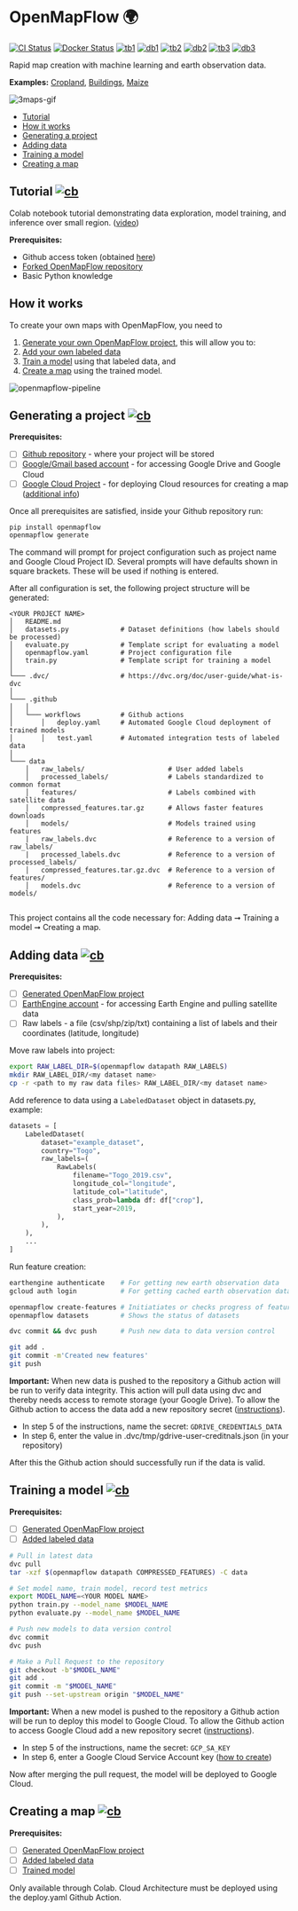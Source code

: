 [ta1]: https://github.com/nasaharvest/openmapflow/actions/workflows/crop-mask-example-test.yaml
[tb1]: https://github.com/nasaharvest/openmapflow/actions/workflows/crop-mask-example-test.yaml/badge.svg
[da1]: https://github.com/nasaharvest/openmapflow/actions/workflows/crop-mask-example-deploy.yaml
[db1]: https://github.com/nasaharvest/openmapflow/actions/workflows/crop-mask-example-deploy.yaml/badge.svg

[ta2]: https://github.com/nasaharvest/openmapflow/actions/workflows/buildings-example-test.yaml
[tb2]: https://github.com/nasaharvest/openmapflow/actions/workflows/buildings-example-test.yaml/badge.svg
[da2]: https://github.com/nasaharvest/openmapflow/actions/workflows/buildings-example-deploy.yaml
[db2]: https://github.com/nasaharvest/openmapflow/actions/workflows/buildings-example-deploy.yaml/badge.svg

[ta3]: https://github.com/nasaharvest/openmapflow/actions/workflows/maize-example-test.yaml
[tb3]: https://github.com/nasaharvest/openmapflow/actions/workflows/maize-example-test.yaml/badge.svg
[da3]: https://github.com/nasaharvest/openmapflow/actions/workflows/maize-example-deploy.yaml
[db3]: https://github.com/nasaharvest/openmapflow/actions/workflows/maize-example-deploy.yaml/badge.svg

# OpenMapFlow 🌍
[![CI Status](https://github.com/nasaharvest/openmapflow/actions/workflows/ci.yaml/badge.svg)](https://github.com/nasaharvest/openmapflow/actions/workflows/ci.yaml)
[![Docker Status](https://github.com/nasaharvest/openmapflow/actions/workflows/docker.yaml/badge.svg)](https://github.com/nasaharvest/openmapflow/actions/workflows/docker.yaml)
[![tb1]][ta1] [![db1]][da1]
[![tb2]][ta2] [![db2]][da2]
[![tb3]][ta3] [![db3]][da3]


Rapid map creation with machine learning and earth observation data.

[cb]: https://colab.research.google.com/assets/colab-badge.svg

**Examples:** [Cropland](https://github.com/nasaharvest/openmapflow/tree/main/crop-mask-example), [Buildings](https://github.com/nasaharvest/openmapflow/tree/main/buildings-example), [Maize](https://github.com/nasaharvest/openmapflow/tree/main/maize-example)

![3maps-gif](assets/3maps.gif)

* [Tutorial](#tutorial-)
* [How it works](#how-it-works)
* [Generating a project](#generating-a-project-)
* [Adding data](#adding-data-)
* [Training a model](#training-a-model-)
* [Creating a map](#creating-a-map-)

## Tutorial [![cb]](https://colab.research.google.com/github/nasaharvest/openmapflow/blob/main/openmapflow/notebooks/tutorial.ipynb)
Colab notebook tutorial demonstrating data exploration, model training, and inference over small region. ([video](https://youtu.be/UHEUB4RSAi4))

**Prerequisites:**
- Github access token (obtained [here](https://docs.github.com/en/authentication/keeping-your-account-and-data-secure/creating-a-personal-access-token))
- [Forked OpenMapFlow repository](https://github.com/nasaharvest/openmapflow/fork)
- Basic Python knowledge 

## How it works 

To create your own maps with OpenMapFlow, you need to 
1. [Generate your own OpenMapFlow project](#generating-a-project-), this will allow you to:
1. [Add your own labeled data](#adding-data-)
2. [Train a model](#training-a-model-) using that labeled data, and 
3. [Create a map](#creating-a-map-) using the trained model.

![openmapflow-pipeline](assets/pipeline.png)

## Generating a project [![cb]](https://colab.research.google.com/github/nasaharvest/openmapflow/blob/main/openmapflow/notebooks/generate_project.ipynb)

**Prerequisites:**
- [ ] [Github repository](https://docs.github.com/en/get-started/quickstart/create-a-repo) - where your project will be stored
- [ ] [Google/Gmail based account](https://www.google.com/account/about/) - for accessing Google Drive and Google Cloud
- [ ] [Google Cloud Project](https://console.cloud.google.com/projectcreate) - for deploying Cloud resources for creating a map ([additional info](https://cloud.google.com/resource-manager/docs/creating-managing-projects#console))

Once all prerequisites are satisfied, inside your Github repository run:
```bash
pip install openmapflow
openmapflow generate
```
The command will prompt for project configuration such as project name and Google Cloud Project ID. Several prompts will have defaults shown in square brackets. These will be used if nothing is entered. 

After all configuration is set, the following project structure will be generated:

```
<YOUR PROJECT NAME>
│   README.md
│   datasets.py             # Dataset definitions (how labels should be processed)
│   evaluate.py             # Template script for evaluating a model
│   openmapflow.yaml        # Project configuration file
│   train.py                # Template script for training a model
│   
└─── .dvc/                  # https://dvc.org/doc/user-guide/what-is-dvc
│       
└─── .github
│   │
│   └─── workflows          # Github actions
│       │   deploy.yaml     # Automated Google Cloud deployment of trained models
│       │   test.yaml       # Automated integration tests of labeled data
│       
└─── data
    │   raw_labels/                     # User added labels
    │   processed_labels/               # Labels standardized to common format
    │   features/                       # Labels combined with satellite data
    │   compressed_features.tar.gz      # Allows faster features downloads
    │   models/                         # Models trained using features
    |   raw_labels.dvc                  # Reference to a version of raw_labels/
    |   processed_labels.dvc            # Reference to a version of processed_labels/
    │   compressed_features.tar.gz.dvc  # Reference to a version of features/
    │   models.dvc                      # Reference to a version of models/
    
```

This project contains all the code necessary for: Adding data ➞ Training a model ➞ Creating a map. 


## Adding data [![cb]](https://colab.research.google.com/github/nasaharvest/openmapflow/blob/main/openmapflow/notebooks/new_data.ipynb)

**Prerequisites:**
- [ ] [Generated OpenMapFlow project](#generating-a-project-)
- [ ] [EarthEngine account](https://earthengine.google.com/signup) - for accessing Earth Engine and pulling satellite data
- [ ] Raw labels - a file (csv/shp/zip/txt) containing a list of labels and their coordinates (latitude, longitude)

Move raw labels into project:
```bash
export RAW_LABEL_DIR=$(openmapflow datapath RAW_LABELS)
mkdir RAW_LABEL_DIR/<my dataset name>
cp -r <path to my raw data files> RAW_LABEL_DIR/<my dataset name>
```
Add reference to data using a `LabeledDataset` object in datasets.py, example:
```python
datasets = [
    LabeledDataset(
        dataset="example_dataset",
        country="Togo",
        raw_labels=(
            RawLabels(
                filename="Togo_2019.csv",
                longitude_col="longitude",
                latitude_col="latitude",
                class_prob=lambda df: df["crop"],
                start_year=2019,
            ),
        ),
    ),
    ...
]
```
Run feature creation:
```bash
earthengine authenticate    # For getting new earth observation data
gcloud auth login           # For getting cached earth observation data

openmapflow create-features # Initiatiates or checks progress of features creation
openmapflow datasets        # Shows the status of datasets

dvc commit && dvc push      # Push new data to data version control

git add .
git commit -m'Created new features'
git push
```
**Important:** When new data is pushed to the repository a Github action will be run to verify data integrity. This action will pull data using dvc and thereby needs access to remote storage (your Google Drive). To allow the Github action to access the data add a new repository secret ([instructions](https://docs.github.com/en/actions/security-guides/encrypted-secrets#creating-encrypted-secrets-for-a-repository)). 
- In step 5 of the instructions, name the secret: `GDRIVE_CREDENTIALS_DATA`
- In step 6, enter the value in .dvc/tmp/gdrive-user-creditnals.json (in your repository)

After this the Github action should successfully run if the data is valid.


## Training a model [![cb]](https://colab.research.google.com/github/nasaharvest/openmapflow/blob/main/openmapflow/notebooks/train.ipynb)

**Prerequisites:**
- [ ] [Generated OpenMapFlow project](#generating-a-project-)
- [ ] [Added labeled data](#adding-data-)

```bash
# Pull in latest data
dvc pull    
tar -xzf $(openmapflow datapath COMPRESSED_FEATURES) -C data

# Set model name, train model, record test metrics
export MODEL_NAME=<YOUR MODEL NAME>              
python train.py --model_name $MODEL_NAME    
python evaluate.py --model_name $MODEL_NAME 

# Push new models to data version control
dvc commit 
dvc push  

# Make a Pull Request to the repository
git checkout -b"$MODEL_NAME"
git add .
git commit -m "$MODEL_NAME"
git push --set-upstream origin "$MODEL_NAME"
```

**Important:** When a new model is pushed to the repository a Github action will be run to deploy this model to Google Cloud. To allow the Github action to access Google Cloud add a new repository secret ([instructions](https://docs.github.com/en/actions/security-guides/encrypted-secrets#creating-encrypted-secrets-for-a-repository)). 
- In step 5 of the instructions, name the secret: `GCP_SA_KEY`
- In step 6, enter a Google Cloud Service Account key ([how to create](https://cloud.google.com/iam/docs/creating-managing-service-account-keys))

Now after merging the pull request, the model will be deployed to Google Cloud.

## Creating a map [![cb]](https://colab.research.google.com/github/nasaharvest/openmapflow/blob/main/openmapflow/notebooks/create_map.ipynb)
**Prerequisites:**
- [ ] [Generated OpenMapFlow project](#generating-a-project-)
- [ ] [Added labeled data](#adding-data-)
- [ ] [Trained model](#training-a-model-)

Only available through Colab. Cloud Architecture must be deployed using the deploy.yaml Github Action.






